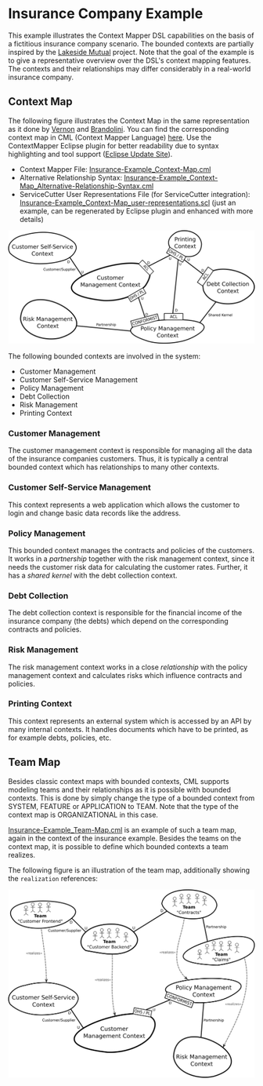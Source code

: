 # Insurance Company Example

This example illustrates the Context Mapper DSL capabilities on the basis of a fictitious insurance company scenario. The bounded contexts are partially inspired by the [Lakeside Mutual](https://github.com/Microservice-API-Patterns/LakesideMutual) project.
Note that the goal of the example is to give a representative overview over the DSL's context mapping features. The contexts and their relationships may differ considerably in a real-world insurance company.

## Context Map
The following figure illustrates the Context Map in the same representation as it done by [Vernon][1] and [Brandolini][2].
You can find the corresponding context map in CML (Context Mapper Language) [here](./Insurance-Example_Context-Map.cml). Use the ContextMapper Eclipse plugin for better readability due to syntax highlighting and tool support ([Eclipse Update Site](https://dl.bintray.com/contextmapper/context-mapping-dsl/updates/)).

 * Context Mapper File: [Insurance-Example_Context-Map.cml](./Insurance-Example_Context-Map.cml) 
 * Alternative Relationship Syntax: [Insurance-Example_Context-Map_Alternative-Relationship-Syntax.cml](./Insurance-Example_Context-Map_Alternative-Relationship-Syntax.cml)
 * ServiceCutter User Representations File (for ServiceCutter integration): [Insurance-Example_Context-Map_user-representations.scl](./Insurance-Example_Context-Map_user-representations.scl) (just an example, can be regenerated by Eclipse plugin and enhanced with more details)

<img alt="Insurance Company Example Context Map" src="./images/ContextMap-Illustration.png" width="650px">

The following bounded contexts are involved in the system:
 * Customer Management
 * Customer Self-Service Management
 * Policy Management
 * Debt Collection
 * Risk Management
 * Printing Context
 
### Customer Management
The customer management context is responsible for managing all the data of the insurance companies customers. Thus, it is typically a central bounded context which has relationships to many other contexts.

### Customer Self-Service Management
This context represents a web application which allows the customer to login and change basic data records like the address.

### Policy Management
This bounded context manages the contracts and policies of the customers. It works in a _partnership_ together with the risk management context, since it needs the customer risk data for calculating the customer rates. Further, it has a _shared kernel_ with the debt collection context. 

### Debt Collection
The debt collection context is responsible for the financial income of the insurance company (the debts) which depend on the corresponding contracts and policies.

### Risk Management
The risk management context works in a close _relationship_ with the policy management context and calculates risks which influence contracts and policies.

### Printing Context
This context represents an external system which is accessed by an API by many internal contexts. It handles documents which have to be printed, as for example debts, policies, etc.

## Team Map
Besides classic context maps with bounded contexts, CML supports modeling teams and their relationships as it is possible with bounded contexts. This is done by simply change the type of a bounded context from SYSTEM, FEATURE or APPLICATION to TEAM. Note that the type of the context map is ORGANIZATIONAL in this case.

[Insurance-Example_Team-Map.cml](./Insurance-Example_Team-Map.cml) is an example of such a team map, again in the context of the insurance example. Besides the teams on the context map, it is possible to define which bounded contexts a team realizes.

The following figure is an illustration of the team map, additionally showing the `realization` references:

<img alt="Insurance Company Example Team Map" src="./images/TeamMap-Illustration.png" width="650px">

[1]: https://www.amazon.de/Implementing-Domain-Driven-Design-Vaughn-Vernon/dp/0321834577
[2]: https://www.infoq.com/articles/ddd-contextmapping
